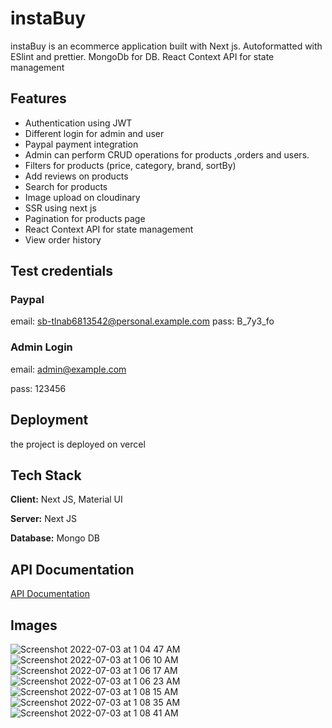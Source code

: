 
# instaBuy

instaBuy is an ecommerce application built with Next js. Autoformatted with ESlint and prettier. MongoDb for DB. React Context API for state management




## Features

- Authentication using JWT
- Different login for admin and user
- Paypal payment integration
- Admin can perform CRUD operations for products ,orders and users.
- Filters for products (price, category, brand, sortBy)
- Add reviews on products
- Search for products
- Image upload on cloudinary 
- SSR using next js 
- Pagination for products page 
- React Context API for state management
- View order history

## Test credentials

### Paypal

email: sb-tlnab6813542@personal.example.com
pass: B_7y3_fo

### Admin Login
 
email: admin@example.com

pass: 123456 
## Deployment

the project is deployed on vercel


## Tech Stack

**Client:** Next JS, Material UI 

**Server:** Next JS

**Database:** Mongo DB 



## API Documentation

[API Documentation](https://documenter.getpostman.com/view/14270668/Uz5KkZot)

## Images
![Screenshot 2022-07-03 at 1 04 47 AM](https://user-images.githubusercontent.com/75097551/177014287-9f57eade-c05f-4097-ac68-5e31056c8a82.png)
![Screenshot 2022-07-03 at 1 06 10 AM](https://user-images.githubusercontent.com/75097551/177014290-c64d6ce4-cb1a-43db-9663-a216f105d87b.png)
![Screenshot 2022-07-03 at 1 06 17 AM](https://user-images.githubusercontent.com/75097551/177014292-47a3b52d-624b-4ff1-b367-0c8eaeb5751f.png)
![Screenshot 2022-07-03 at 1 06 23 AM](https://user-images.githubusercontent.com/75097551/177014293-f1b29e99-17c5-41e7-8c10-6a4d87fb9385.png)
![Screenshot 2022-07-03 at 1 08 15 AM](https://user-images.githubusercontent.com/75097551/177014294-d01f37d7-2e36-462f-a159-72f89b9feea8.png)
![Screenshot 2022-07-03 at 1 08 35 AM](https://user-images.githubusercontent.com/75097551/177014295-264cd762-6e78-4b31-aa16-1f62f5515296.png)
![Screenshot 2022-07-03 at 1 08 41 AM](https://user-images.githubusercontent.com/75097551/177014296-56ffd25b-ceab-45e8-833d-83ee43767c22.png)



